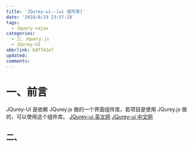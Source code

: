 ```yaml
---
title: 'JQurey-ui--[ui 组件库]'
date: '2018/8/19 23:57:28'
tags:
  - Jquery->ajax
categories:
  - 三、Jquery.js
  - JQurey-UI
abbrlink: b9f741ef
updated:
comments:
---
```

# 一、前言

JQurey-UI 是依赖 JQurey.js 做的一个界面组件库，若项目是使用 JQurey.js 做的，可以使用这个组件库。
[JQurey-ui 英文网](http://jqueryui.com/)
[JQurey-ui 中文网](http://www.jqueryui.org.cn/tutorial/27.html)

## 二、
